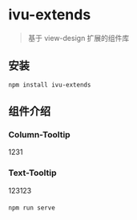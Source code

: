 # ivu-extends

> 基于 view-design 扩展的组件库

## 安装

```
npm install ivu-extends
```

## 组件介绍

### Column-Tooltip

1231

### Text-Tooltip

123123

####

```
npm run serve
```
